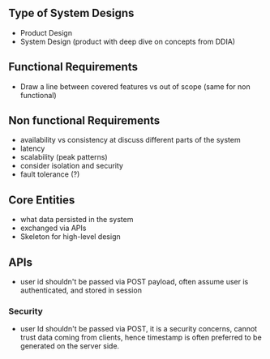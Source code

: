 

## Type of System Designs
- Product Design
- System Design (product with deep dive on concepts from DDIA)


## Functional Requirements
- Draw a line between covered features vs out of scope (same for non functional)

## Non functional Requirements
- availability vs consistency at discuss different parts of the system
- latency
- scalability (peak patterns)
- consider isolation and security
- fault tolerance (?)

## Core Entities
- what data persisted in the system
- exchanged via APIs
- Skeleton for high-level design

## APIs
- user id shouldn't be passed via POST payload, often assume user is authenticated, and stored in session


### Security
- user Id shouldn't be passed via POST, it is a security concerns, cannot trust data coming from clients, hence timestamp is often preferred to be generated on the server side.